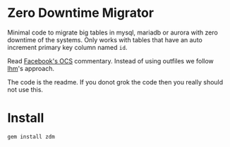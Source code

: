 # Zero Downtime Migrator

Minimal code to migrate big tables in mysql, mariadb or aurora with zero downtime of the systems.
Only works with tables that have an auto increment primary key column named `id`.

Read [Facebook's OCS](https://www.facebook.com/note.php?note_id=430801045932) commentary.
Instead of using outfiles we follow [lhm](https://github.com/soundcloud/lhm)'s approach.

The code is the readme. If you donot grok the code then you really should not use this.

Install
=======

```
gem install zdm
```
